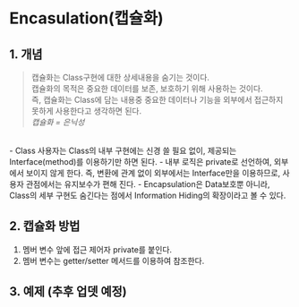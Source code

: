 # Encasulation(캡슐화)

## 1. 개념

> 캡슐화는 Class구현에 대한 상세내용을 숨기는 것이다.  <br />
캡슐화의 목적은 중요한 데이터를 보존, 보호하기 위해 사용하는 것이다. <br />
즉, 캡슐화는 Class에 담는 내용중 중요한 데이터나 기능을 외부에서 접근하지 못하게 사용한다고 생각하면 된다. <br />
<em> 캡슐화 = 은닉성</em> 
<br/>
- Class 사용자는 Class의 내부 구현에는 신경 쓸 필요 없이, 제공되는 Interface(method)를 이용하기만 하면 된다. 
- 내부 로직은 private로 선언하여, 외부에서 보이지 않게 한다. 즉, 변환에 관계 없이 외부에서는 Interface만을 이용하므로, 사용자 관점에서는 유지보수가 편해 진다.
- Encapsulation은 Data보호뿐 아니라, Class의 세부 구현도 숨긴다는 점에서 Information Hiding의 확장이라고 볼 수 있다.

## 2. 캡슐화 방법
1. 멤버 변수 앞에 접근 제어자 private를 붙인다.
2. 멤버 변수는 getter/setter 메서드를 이용하여 참조한다.

## 3. 예제 (추후 업뎃 예정)
